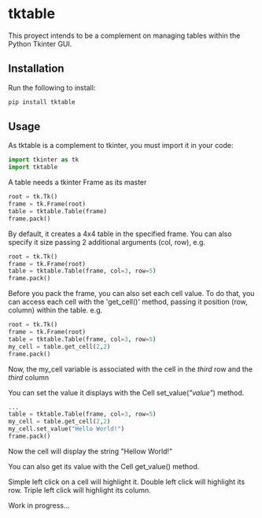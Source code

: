 # tktable

This proyect intends to be a complement on managing tables within the Python Tkinter GUI.

## Installation

Run the following to install:

```python
pip install tktable
```

## Usage

As tktable is a complement to tkinter, you must import it in your code:

```python
import tkinter as tk
import tktable
```

A table needs a tkinter Frame as its master

```python
root = tk.Tk()
frame = tk.Frame(root)
table = tktable.Table(frame)
frame.pack()
```

By default, it creates a 4x4 table in the specified frame.
You can also specify it size passing 2 additional arguments (col, row), e.g.

```python
root = tk.Tk()
frame = tk.Frame(root)
table = tktable.Table(frame, col=3, row=5)
frame.pack()
```

Before you pack the frame, you can also set each cell value. To do that, you can access each cell
with the 'get_cell()' method, passing it position (row, column) within the table. e.g.

```python
root = tk.Tk()
frame = tk.Frame(root)
table = tktable.Table(frame, col=3, row=5)
my_cell = table.get_cell(2,2)
frame.pack()
```

Now, the my_cell variable is associated with the cell in the _third_ row and the _third_ column

You can set the value it displays with the Cell set_value(_"value"_) method.

```python
...
table = tktable.Table(frame, col=3, row=5)
my_cell = table.get_cell(2,2)
my_cell.set_value("Hello World!")
frame.pack()
```

Now the cell will display the string "Hellow World!"

You can also get its value with the Cell get_value() method.

Simple left click on a cell will highlight it.
Double left click will highlight its row.
Triple left click will highlight its column.

Work in progress...
